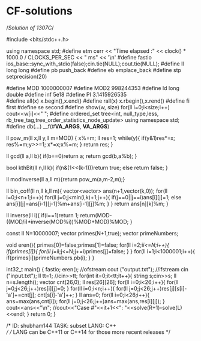 # CF-solutions

/*Solution of 1307C*/


#include <bits/stdc++.h>

using namespace std;
#define etm cerr << "Time elapsed :" << clock() * 1000.0 / CLOCKS_PER_SEC << " ms" << '\n'
#define fastio ios_base::sync_with_stdio(false);cin.tie(NULL);cout.tie(NULL);
#define ll long long
#define pb push_back
#define eb emplace_back
#define stp setprecision(20)

#define MOD 1000000007
#define MOD2 998244353
#define ld long double
#define inf 5e18
#define PI 3.1415926535  
#define all(x) x.begin(),x.end()
#define rall(x) x.rbegin(),x.rend()
#define fi first
#define se second
#define show(w, size) for(ll i=0;i<size;i++) cout<<w[i]<<" ";
#define ordered_set tree<int, null_type,less<int>, rb_tree_tag,tree_order_statistics_node_update>
using namespace std;
#define db(...)                 __f(#__VA_ARGS__, __VA_ARGS__)

ll pow_m(ll x,ll y,ll m=MOD) {
    x%=m;
    ll res=1;
    while(y){
        if(y&1)res*=x;
        res%=m;y>>=1;
        x*=x;x%=m;
    }
    return res;
}

ll gcd(ll a,ll b){
    if(b==0)return a;
    return gcd(b,a%b);
}

bool kthBit(ll n,ll k){
    if(n&(1<<(k-1)))return true;
    else return false;
}


ll modInverse(ll a,ll m){return pow_m(a,m-2,m);}

ll bin_coff(ll n,ll k,ll m){
    vector<vector<ll>> ans(n+1,vector<ll>(k,0));
    for(ll i=0;i<n+1;i++){
        for(ll j=0;j<min(i,k)+1;j++){
            if(j==0||j==i)ans[i][j]=1;
            else ans[i][j]=ans[i-1][j-1]%m+ans[i-1][j]%m;
        }
    }
    return ans[n][k]%m;
}

ll inverse(ll i){
    if(i==1)return 1;
    return(MOD-((MOD/i)*inverse(MOD%i))%MOD+MOD)%MOD;
}

const ll N=10000007;
vector<bool> primes(N+1,true);
vector<ll> primeNumbers;

void eren(){
    primes[0]=false;primes[1]=false;
    for(ll i=2;i*i<=N;i++){
        if(primes[i]){
            for(ll j=i*i;j<=N;j+=i)primes[j]=false;
        }
    }
    for(ll i=1;i<1000001;i++){
        if(primes[i])primeNumbers.pb(i);
    }
}

int32_t main()
{
    fastio;
    eren();
    //ofstream cout ("output.txt");
    //ifstream cin ("input.txt");
    ll tt=1;
    //cin>>tt;
    for(int it=0;it<tt;it++){
        string s;cin>>s;
        ll n=s.length();
        vector<ll> cnt(26,0);
        ll res[26][26];
        for(ll i=0;i<26;i++){
            for(ll j=0;j<26;j++)res[i][j]=0;
        }
        for(ll i=0;i<n;i++){
            for(ll j=0;j<26;j++)res[j][s[i]-'a']+=cnt[j];
            cnt[s[i]-'a']++;
        }
        ll ans=0;
        for(ll i=0;i<26;i++){
            ans=max(ans,cnt[i]);
            for(ll j=0;j<26;j++)ans=max(ans,res[i][j]);
        }
        cout<<ans<<"\n";
        //cout<<"Case #"<<it+1<<": "<<solve(R+1)-solve(L)<<endl;
    }
    return 0;
}

/*
ID: shubham144
TASK: subset
LANG: C++                 
*/
/* LANG can be C++11 or C++14 for those more recent releases */
